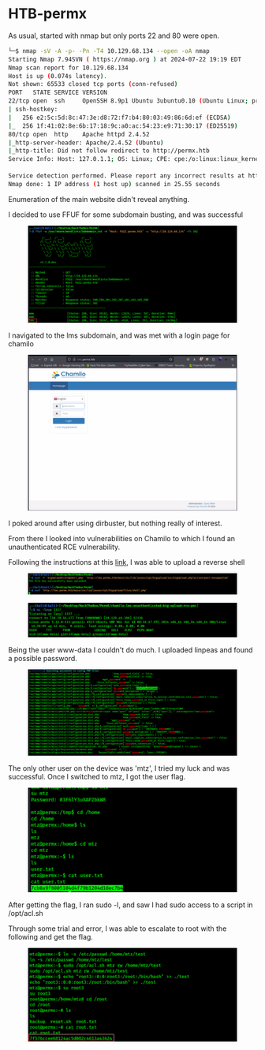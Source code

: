 # HTB-permx

As usual, started with nmap but only ports 22 and 80 were open.

```bash
└─$ nmap -sV -A -p- -Pn -T4 10.129.68.134 --open -oA nmap
Starting Nmap 7.94SVN ( https://nmap.org ) at 2024-07-22 19:19 EDT
Nmap scan report for 10.129.68.134
Host is up (0.074s latency).
Not shown: 65533 closed tcp ports (conn-refused)
PORT   STATE SERVICE VERSION
22/tcp open  ssh     OpenSSH 8.9p1 Ubuntu 3ubuntu0.10 (Ubuntu Linux; protocol 2.0)
| ssh-hostkey: 
|   256 e2:5c:5d:8c:47:3e:d8:72:f7:b4:80:03:49:86:6d:ef (ECDSA)
|_  256 1f:41:02:8e:6b:17:18:9c:a0:ac:54:23:e9:71:30:17 (ED25519)
80/tcp open  http    Apache httpd 2.4.52
|_http-server-header: Apache/2.4.52 (Ubuntu)
|_http-title: Did not follow redirect to http://permx.htb
Service Info: Host: 127.0.1.1; OS: Linux; CPE: cpe:/o:linux:linux_kernel

Service detection performed. Please report any incorrect results at https://nmap.org/submit/ .
Nmap done: 1 IP address (1 host up) scanned in 25.55 seconds

```

Enumeration of the main website didn't reveal anything.

I decided to use FFUF for some subdomain busting, and was successful

<figure><img src=".gitbook/assets/image (33).png" alt=""><figcaption></figcaption></figure>

I navigated to the lms subdomain, and was met with a login page for chamilo

<figure><img src=".gitbook/assets/image (34).png" alt=""><figcaption></figcaption></figure>

I poked around after using dirbuster, but nothing really of interest.

From there I looked into vulnerabilities on Chamilo to which I found an unauthenticated RCE vulnerability.

Following the instructions at this [link](https://starlabs.sg/advisories/23/23-3533/), I was able to upload a reverse shell

<figure><img src=".gitbook/assets/image (35).png" alt=""><figcaption></figcaption></figure>

<figure><img src=".gitbook/assets/image (36).png" alt=""><figcaption></figcaption></figure>

Being the user www-data I couldn't do much. I uploaded linpeas and found a possible password.

<figure><img src=".gitbook/assets/image (37).png" alt=""><figcaption></figcaption></figure>

The only other user on the device was 'mtz', I tried my luck and was successful. Once I switched to mtz, I got the user flag.

<figure><img src=".gitbook/assets/image (38).png" alt=""><figcaption></figcaption></figure>

After getting the flag, I ran sudo -l, and saw I had sudo access to a script in /opt/acl.sh

Through some trial and error, I was able to escalate to root with the following and get the flag.

<figure><img src=".gitbook/assets/image (40).png" alt=""><figcaption></figcaption></figure>
